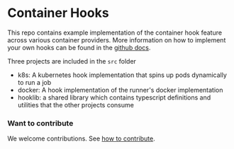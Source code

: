 # Container Hooks
This repo contains example implementation of the container hook feature across various container providers. More information on how to implement your own hooks can be found in the [github docs]().

Three projects are included in the `src` folder
- k8s: A kubernetes hook implementation that spins up pods dynamically to run a job
- docker: A hook implementation of the runner's docker implementation 
- hooklib: a shared library which contains typescript definitions and utilities that the other projects consume

### Want to contribute
We welcome contributions.  See [how to contribute](CONTRIBUTING.md).